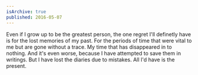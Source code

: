 ```yaml
---
isArchive: true
published: 2016-05-07
---
```


Even if I grow up to be the greatest person, the one regret I'll definetly have is for the lost memories of my past. For the periods of time that were vital to me but are gone without a trace. My time that has disappeared in to nothing. And it's even worse, because I have attempted to save them in writings. But I have lost the diaries due to mistakes. All I'd have is the present.
